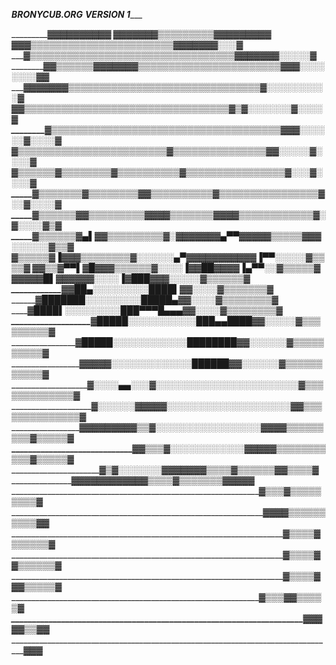 _________________________BRONYCUB.ORG_________________________
_________________________VERSION 1____________________________

______________________▓▓▓▓▓▓▓▓▓▓
_____________▓▓▓▓▓▓▓▒▒▒▒▒▒▒▒▒▓▓▓▓▓▓▓______________________▓▓
_________▓▓▓▒▒▒▒▒▒▒▒▒▒▒▒▒▒▒▒▒▒▒▒▒▒▒▓▓▓▓▓▓_____________▓░░░▓
_______▓▒▒▒▒▒▒▒▒▒▒▒▒▒▒▒▒▒▒▒▒▒▒▒▒▒▒▒▒▒▒▒▒▒▓▓▓▓▓____▓▓░░░░░▓
________▓▓▒▒▒▒▒▒▓▓▓▓▓▓▓▒▒▒▒▒▒▒▒▒▒▒▒▒▒▒▒▒▒▒▒▒▒▒▓▓▓░░░░░░░░▓▓
__________▓▓▓▓▓▓▓▒▒▒▒▒▒▒▒▒▒▒▒▒▒▒▒▒▒▒▒▒▒▒▒▒▒▒▒▒▒▒▓░░░░░░░░░░▓
__________▓▓▒▒▒▒▒▒▒▒▒▒▒▒▒▒▒▒▒▒▒▒▒▒▒▒▒▒▒▒▒▒▒▒▒▓▒▓░░░░░░░▓░░░░▓
________▓▒▒▒▒▒▒▒▒▒▒▒▒▒▒▒▒▒▒▒▒▒▒▒▒▒▒▒▒▒▒▒▒▒▒▒▒▒▓▓▓░░░░░░▓░░░░▓
_______▓▒▒▒▒▒▒▒▒▒▒▒▒▒▒▒▒▒▒▒▒▒▒▒▒▓▒▒▒▒▒▒▒▒▒▒▒▒▒▒▒▓▓░░░░░▓░░░░▓
______▓▒▒▒▒▒▒▓▒▒▒▒▒▒▒▒▓▒▒▒▒▒▒▒▒▒▒▓▒▒▒▒▒▒▒▒▒▒▒▒▒▒▒▒▓░░░▓░░░░▓
_____▓▒▒▒▒▒▒▒▓▒▒▒▒▒▒▒▒▓▓▒▒▒▒▒▒▒▒▒▒▓▒▒▒▒▒▒▒▒▒▒▒▒▒▒▒▒▓░░▓░░░░▓
_____▓▒▒▒▒▒▒▓_▓▒▒▒▒▒▒▒▒▒▓▓▓▓▒▒▒▒▒▒▒▓▓▓▓▒▒▒▒▒▒▒▒▒▒▒▒▓░▓░░░░▓▒▓
_____▓▒▒▒▒▒▒▓▄▌▓▓▒▒▒▒▒▒▒▒▒▓░▓▓▓▓▓▓▓▄▀▀▓▓▓▓▓▒▒▒▒▒▓▓▓░░░░░░▓▒▒▓
______▓▒▒▒▒▒▓_▐_▓▓▓▒▒▒▒▒▒▒▒▓░░░░░░▄▀▓▓▓▓▓▓__▓▓▓▓▓▐▀▀░░░░░▓▒▒▒▒▓
_______▓▓▒▒▓_▀▀▌▓█_▓▓▓▒▒▒▒▒▒▓░░░░▐▓▓██___▓▓▓▓_______▐▄▀▀░░▓▒▒▒▒▒▓
_________▓▓▓____▓▓█▌____▓▓▓▓▓▓░░░░▐▓███______▓▓▓_______░░░░░▓▒▒▒▒▒▒▓
_________________▓▓██▄_____░░░░░░░░░████▌_______▓▓_______░░░░▓▒▒▒▒▒▒▒▓
__________________▓███████░░░░░░░░░█████▄______▓▓______░░░░▓▒▒▒▒▒▒▒▒▓
__________________▓██___██▌░░░░░░░░░███▀▀▀█▄▄▄▓▓______░░░░▓▒▒▒▒▒▒▒▒▓
___________________▓█████░░░░░░░░░░░███▄▄████▓▓_____░░░░░▓▒▒▒▒▒▒▒▒▒▓
___________________▓█████░░░░░░░░░░░░████████▓▓___░░░░░░▓▒▒▒▒▒▒▒▒▒▒▓
____________________▓▓▓▓▓░░░░░░░░░░░░░██████▓▓___░░░░░░▓▒▒▒▒▒▒▒▒▒▒▒▓
___________________▓░░░░▄▄░░░▓░░░░░░░░░░░░░░░░░░░░░░░▓▒▒▒▒▒▒▒▒▒▒▒▒▒▓
____________________▓░░░░░░▓▓▓▓▓░░░░░░░░░░░░░░░░░░░░▓▓▒▒▒▒▒▒▒▒▒▒▒▒▒▒▓
_____________________▓▓▓▓▓▓▓▓▓▒▒▓░░░░░░░░░░░░░░░░░▓▓▓▓▒▒▒▒▒▒▒▒▒▓▒▒▒▒▒▓
_____________________________▓▓▒▒▒▓░░░░░░░░░░░░▓▓▓▓____▓▒▒▒▒▒▒▒▒▒▒▒▓▒▒▒▒▒▓
_______________________________▓▒▓░░░░░░░▓▓▓▓▓▓_________▓▒▒▒▒▓▒▒▒▒▒▒▓▓▒▒▒▒▓
_______________________________▓▓▓▓▓▓▓▓▓▓▓________________▓▒▒▒▒▓▒▒▒▒▒▒▒▓▓▓▓▓
______________________________________________________________▓▒▒▒▓▒▒▒▒▒▒▒▒▒▓
_______________________________________________________________▓▓▓▓▒▒▒▒▒▒▒▒▒▒▓▓
____________________________________________________________________▓▒▒▒▒▓▒▒▒▒▒▒▓
____________________________________________________________________▓▒▒▒▒▓▓▒▒▒▒▒▒▓
____________________________________________________________________▓▒▒▒▒▓▓▓▒▒▒▒▒▓
_____________________________________________________________________▓▒▒▒▓__▓▒▒▒▒▒▓
______________________________________________________________________▓▓▓_____▓▓▒▒▓▓
_________________________________________________________________________________▓▓▓